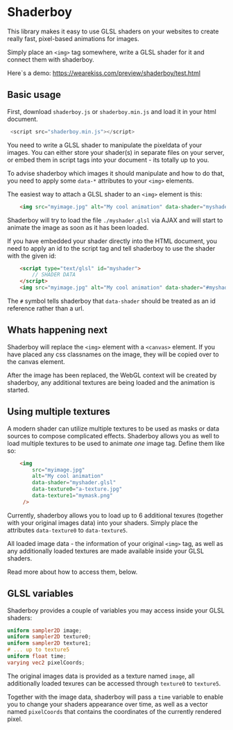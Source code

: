 Shaderboy
=========

This library makes it easy to use GLSL shaders on your websites to create really fast, pixel-based animations for images.

Simply place an `<img>` tag somewhere, write a GLSL shader for it and connect them with shaderboy.

Here`s a demo: https://wearekiss.com/preview/shaderboy/test.html

## Basic usage

First, download `shaderboy.js` or `shaderboy.min.js` and load it in your html document.
 
````javascript
 <script src="shaderboy.min.js"></script>
````

You need to write a GLSL shader to manipulate the pixeldata of your images. You can either store your shader(s) in 
separate files on your server, or embed them in script tags into your document - its totally up to you.

To advise shaderboy which images it should manipulate and how to do that, you need to apply some `data-*` attributes
to your `<img>` elements.

The easiest way to attach a GLSL shader to an `<img>` element is this:

````html
	<img src="myimage.jpg" alt="My cool animation" data-shader="myshader.glsl" />
````

Shaderboy will try to load the file `./myshader.glsl` via AJAX and will start to animate the image as soon as it has been loaded.

If you have embedded your shader directly into the HTML document, you need to apply an id to the script tag and tell
shaderboy to use the shader with the given id:

````html
	<script type="text/glsl" id="myshader">
		// SHADER DATA
	</script>
	<img src="myimage.jpg" alt="My cool animation" data-shader="#myshader" />
````

The `#` symbol tells shaderboy that `data-shader` should be treated as an id reference rather than a url.

## Whats happening next

Shaderboy will replace the `<img>` element with a `<canvas>` element. If you have placed
any css classnames on the image, they will be copied over to the canvas element.

After the image has been replaced, the WebGL context will be created by shaderboy, any additional
textures are being loaded and the animation is started.

## Using multiple textures

A modern shader can utilize multiple textures to be used as masks or data sources to compose
complicated effects. Shaderboy allows you as well to load multiple textures to be used to 
animate _one_ image tag. Define them like so:

````html
	<img
		src="myimage.jpg"
		alt="My cool animation"
		data-shader="myshader.glsl"
		data-texture0="a-texture.jpg"
		data-texture1="mymask.png"
	 />
````

Currently, shaderboy allows you to load up to 6 additional texures (together with your original images data)
into your shaders. Simply place the attributes `data-texture0` to `data-texture5`.

All loaded image data - the information of your original `<img>` tag, as well as any
additionally loaded textures are made available inside your GLSL shaders.

Read more about how to access them, below.

## GLSL variables

Shaderboy provides a couple of variables you may access inside your GLSL shaders:

````glsl
uniform sampler2D image;
uniform sampler2D texture0;
uniform sampler2D texture1;
# ... up to texture5
uniform float time;
varying vec2 pixelCoords;
````

The original images data is provided as a texture named `image`, all additionally loaded texures
can be accessed through `texture0` to `texture5`.

Together with the image data, shaderboy will pass a `time` variable to enable you to change your shaders appearance
over time, as well as a vector named `pixelCoords` that contains the coordinates of the currently rendered pixel.




